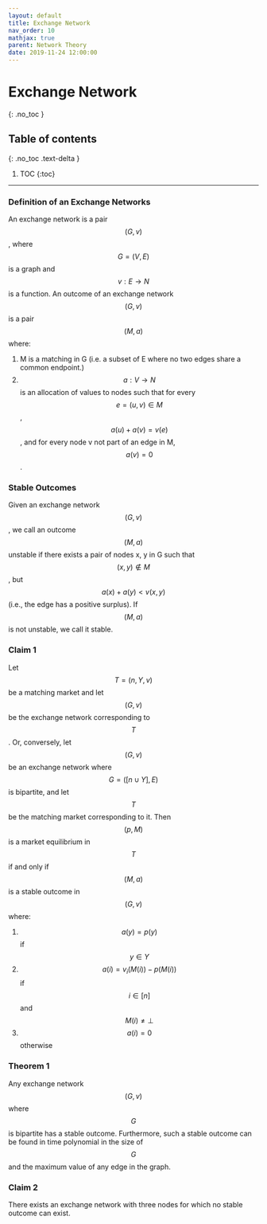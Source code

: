 ```yaml
---
layout: default
title: Exchange Network
nav_order: 10
mathjax: true
parent: Network Theory
date: 2019-11-24 12:00:00
---
```


# Exchange Network

{: .no_toc }

## Table of contents
{: .no_toc .text-delta }

1. TOC
{:toc}

--- 
 
### Definition of an Exchange Networks
An exchange network is a pair $$(G, v)$$, where $$G = (V, E)$$
is a graph and $$v : E \rightarrow N$$ is a function. An outcome of an exchange network
$$(G, v)$$ is a pair $$(M, a)$$ where:
1. M is a matching in G (i.e. a subset of E where no two edges share a
common endpoint.)
2. $$a : V \rightarrow N$$ is an allocation of values to nodes such that for every $$e =
(u, v) \in M$$, $$a(u) + a(v) = v(e)$$, and for every node v not part of an edge
in M, $$a(v) = 0$$.

### Stable Outcomes
Given an exchange network $$(G, v)$$, we call an outcome $$(M, a)$$
unstable if there exists a pair of nodes x, y in G such that $$(x, y) \notin M$$, but
$$a(x) + a(y) < v(x, y)$$  (i.e., the edge has a positive surplus). If $$(M, a)$$ is not
unstable, we call it stable.

### Claim 1
Let $$T = (n, Y, v)$$ be a matching market and let $$(G, v)$$ be the
exchange network corresponding to $$T$$. Or, conversely, let $$(G, v)$$ be an exchange
network where $$G = ([n ∪ Y ], E)$$ is bipartite, and let $$T$$ be the matching market
corresponding to it. Then $$(p, M)$$ is a market equilibrium in $$T$$ if and only if
$$(M, a)$$ is a stable outcome in $$(G, v)$$ where:

1. $$a(y) = p(y)$$ if $$y \in Y$$
2. $$a(i) = v_{i}(M(i)) − p(M(i))$$ if $$i \in [n]$$ and $$M(i) \neq \perp$$
3. $$a(i) = 0$$ otherwise


### Theorem 1
Any exchange network $$(G, v)$$ where $$G$$ is bipartite has a stable
outcome. Furthermore, such a stable outcome can be found in time polynomial
in the size of $$G$$ and the maximum value of any edge in the graph.

### Claim 2
There exists an exchange network with three nodes for which no
stable outcome can exist.

